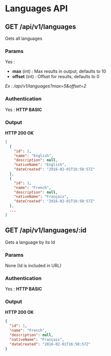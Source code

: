 # Languages API

<a name="index"></a>
## GET /api/v1/languages
Gets all languages
### Params
Yes :
 * **max** (int) : Max results in output, defaults to 10
 * **offset** (int) : Offset for results, defaults to 0

*Ex : /api/v1/languages?max=5&offset=2*
### Authentication
Yes : **HTTP BASIC**
### Output
**HTTP 200 OK**
```json
[
  {
    "id": 2,
    "name": "English",
    "description": null,
    "nativeName": "English",
    "dateCreated": "2016-02-01T16:50:57Z"
  },
  {
    "id": 1,
    "name": "French",
    "description": null,
    "nativeName": "Français",
    "dateCreated": "2016-02-01T16:50:57Z"
  },
  ...
]
```


<a name="show"></a>
## GET /api/v1/languages/:id
Gets a language by its Id
### Params
None (Id is included in URL)
### Authentication
Yes : **HTTP BASIC**
### Output
**HTTP 200 OK**
```json
{
  "id": 1,
  "name": "French",
  "description": null,
  "nativeName": "Français",
  "dateCreated": "2016-02-01T16:50:57Z"
}
```
